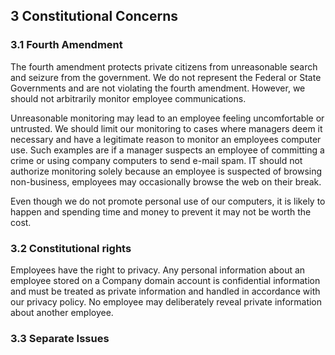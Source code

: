 ## 3 Constitutional Concerns

### 3.1 Fourth Amendment

The fourth amendment protects private citizens from unreasonable search and seizure
from the government. We do not represent the Federal or State Governments and are not
violating the fourth amendment. However, we should not arbitrarily monitor employee 
communications. 

Unreasonable monitoring may lead to an employee feeling uncomfortable or untrusted.
We should limit our monitoring to cases where managers deem it necessary and have a
legitimate reason to monitor an employees computer use. Such examples are if a manager
suspects an employee of committing a crime or using company computers to send e-mail 
spam. IT should not authorize monitoring solely because an employee is suspected of
browsing non-business, employees may occasionally browse the web on their break. 

Even though we do not promote personal use of our computers, it is likely to happen
and spending time and money to prevent it may not be worth the cost. 

### 3.2 Constitutional rights

Employees have the right to privacy. Any personal information about an employee stored
on a Company domain account is confidential information and must be treated as private
information and handled in accordance with our privacy policy. No employee may 
deliberately reveal private information about another employee.

### 3.3 Separate Issues
